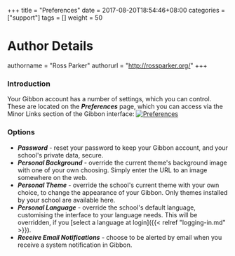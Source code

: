 +++
title = "Preferences"
date = 2017-08-20T18:54:46+08:00
categories = ["support"]
tags = []
weight = 50
# Author Details
authorname = "Ross Parker"
authorurl = "http://rossparker.org/"
+++

### Introduction

Your Gibbon account has a number of settings, which you can control. These are located on the ___Preferences___ page, which you can access via the Minor Links section of the Gibbon interface: [![Preferences](https://gibbonedu.org/wp-content/uploads/2015/08/Preferences-1024x339.png)](https://gibbonedu.org/wp-content/uploads/2015/08/Preferences.png)

### Options

*   ___Password___ - reset your password to keep your Gibbon account, and your school's private data, secure.
*   ___Personal Background___ - override the current theme's background image with one of your own choosing. Simply enter the URL to an image somewhere on the web.
*   ___Personal Theme___ - override the school's current theme with your own choice, to change the appearance of your Gibbon. Only themes installed by your school are available here.
*   ___Personal Language___ - override the school's default language, customising the interface to your language needs. This will be overridden, if you [select a language at login]({{< relref "logging-in.md" >}}).
*   ___Receive Email Notifications___ - choose to be alerted by email when you receive a system notification in Gibbon.
